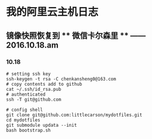 # 我的阿里云主机日志


## 镜像快照恢复到 ** 微信卡尔森里 ** —— 2016.10.18.am

### 10.18 
```
# setting ssh key
ssh-keygen -t rsa -C chenkansheng0@163.com
# copy contents add to github
cat ~/.ssh/id_rsa.pub
# authenticated
ssh -T git@github.com

# config shell
git clone git@github.com:littlecarson/mydotfiles.git
cd mydotfiles
git submodule updata --init
bash bootstrap.sh
```
